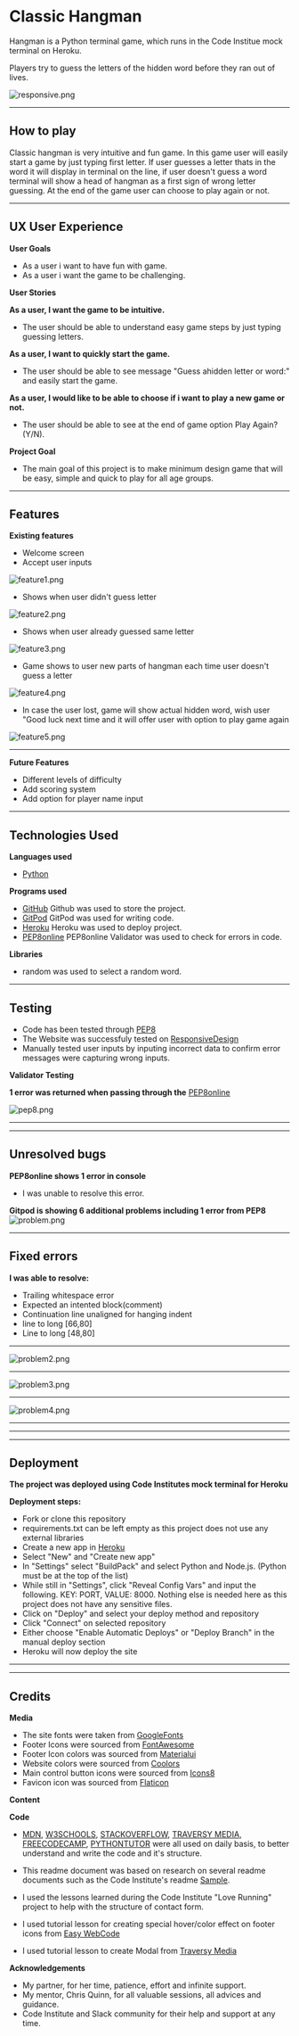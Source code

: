 # Classic Hangman
Hangman is a Python terminal game, which runs in the Code Institue mock terminal on Heroku.

Players try to guess the letters of the hidden word before they ran out of lives.

![responsive.png](documentation/images/responsive.png)

---

## How to play

Classic hangman is very intuitive and fun game. In this game user will easily start a game by just typing first letter. If user guesses a letter thats in the word it will display in terminal on the line, if user doesn't guess a word terminal will show a head of hangman as a first sign of wrong letter guessing. At the end of the game user can choose to play again or not.

---



## UX User Experience

**User Goals**
* As a user i want to have fun with game.
* As a user i want the game to be challenging.

**User Stories**

**As a user, I want the game to be intuitive.**
* The user should be able to understand easy game steps by just typing guessing letters.

**As a user, I want to quickly start the game.**
* The user should be able to see message "Guess ahidden letter or word:" and easily start the game.

**As a user, I would like to be able to choose if i want to play a new game or not.**
* The user should be able to see at the end of game option Play Again? (Y/N).


**Project Goal**

* The main goal of this project is to make minimum design game that will be easy, simple and quick to play for all age groups.
---

## Features

**Existing features**

* Welcome screen
* Accept user inputs

![feature1.png](documentation/images/feature1.png)

* Shows when user didn't guess letter

![feature2.png](documentation/images/feature2.png)

* Shows when user already guessed same letter

![feature3.png](documentation/images/feature3.png)

* Game shows to user new parts of hangman each time user doesn't guess a letter

![feature4.png](documentation/images/feature4.png)

* In case the user lost, game will show actual hidden word, wish user "Good luck next time and it will offer user with option to play game again

![feature5.png](documentation/images/feature5.png)

---

**Future Features**

* Different levels of difficulty
* Add scoring system
* Add option for player name input

---

## Technologies Used

**Languages used**
* [Python](https://en.wikipedia.org/wiki/Python_(programming_language))

**Programs used**
* [GitHub](https://github.com/) Github was used to store the project.
* [GitPod](https://www.gitpod.io/) GitPod was used for writing code.
* [Heroku](https://www.heroku.com/) Heroku was used to deploy project.
* [PEP8online](http://pep8online.com/) PEP8online Validator was used to check for errors in code.

**Libraries**
* random was used to select a random word.

---
## Testing

* Code has been tested through [PEP8](http://pep8online.com/)
* The Website was successfuly tested on [ResponsiveDesign](http://ami.responsivedesign.is/#)
* Manually tested user inputs by inputing incorrect data to confirm error messages were capturing wrong inputs.

**Validator Testing**

**1 error was returned when passing through the** [PEP8online](http://pep8online.com/)

![pep8.png](documentation/images/pep8.png)

---
---

## Unresolved bugs

**PEP8online shows 1 error in console**
* I was unable to resolve this error.


**Gitpod is showing 6 additional problems including 1 error from PEP8**
![problem.png](documentation/images/problem.png)

---

## Fixed errors
**I was able to resolve:** 
* Trailing whitespace error
* Expected an intented block(comment)
* Continuation line unaligned for hanging indent
* line to long [66,80]
* Line to long [48,80]
---
![problem2.png](documentation/images/problem2.png)

---
![problem3.png](documentation/images/problem3.png)

---
![problem4.png](documentation/images/problem4.png)

---



---
---
## Deployment

**The project was deployed using Code Institutes mock terminal for Heroku**

**Deployment steps:**
* Fork or clone this repository
* requirements.txt can be left empty as this project does not use any external libraries
* Create a new app in [Heroku](https://www.heroku.com/)
* Select "New" and "Create new app"
* In "Settings" select "BuildPack" and select Python and Node.js. (Python must be at the top of the list)
* While still in "Settings", click "Reveal Config Vars" and input the following. KEY: PORT, VALUE: 8000. Nothing else is needed here as this project does not have any sensitive files.
* Click on "Deploy" and select your deploy method and repository
* Click "Connect" on selected repository
* Either choose "Enable Automatic Deploys" or "Deploy Branch" in the manual deploy section
* Heroku will now deploy the site

---
---
## Credits

**Media**
* The site fonts were taken from [GoogleFonts](https://fonts.google.com/)
* Footer Icons were sourced from [FontAwesome](https://fontawesome.com/)
* Footer Icon colors was sourced from [Materialui](https://materialui.co/)
* Website colors were sourced from [Coolors](https://coolors.co/)
* Main control button icons were sourced from [Icons8](https://icons8.com/)
* Favicon icon was sourced from [Flaticon](https://www.flaticon.com/)


**Content**

**Code**
* [MDN](https://developer.mozilla.org/en-US/), [W3SCHOOLS](https://www.w3schools.com/), [STACKOVERFLOW](https://stackoverflow.com/), [TRAVERSY MEDIA](https://www.youtube.com/channel/UC29ju8bIPH5as8OGnQzwJyA), [FREECODECAMP](https://www.youtube.com/c/Freecodecamp/videos), [PYTHONTUTOR](https://pythontutor.com/visualize.html#mode=edit)
   were all used on daily basis, to better understand and write the code and it's structure.

* This readme document was based on research on several readme documents such as the Code Institute's readme [Sample](https://github.com/Code-Institute-Solutions/SampleREADME).

* I used the lessons learned during the Code Institute "Love Running" project to help with the structure of contact form.

* I used tutorial lesson for creating special hover/color effect on footer icons from [Easy WebCode](https://www.youtube.com/c/EasyWebCode/featured)

* I used tutorial lesson to create Modal from [Traversy Media](https://www.youtube.com/channel/UC29ju8bIPH5as8OGnQzwJyA)



**Acknowledgements**

* My partner, for her time, patience, effort and infinite support.
* My mentor, Chris Quinn, for all valuable sessions, all advices and guidance.
* Code Institute and Slack community for their help and support at any time.